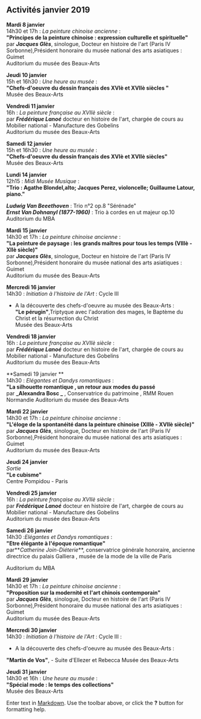 ## Activités janvier 2019  

**Mardi 8 janvier**  
14h30 et 17h : _La peinture chinoise ancienne_ :  
**"Principes de la peinture chinoise : expression culturelle et spirituelle"**  
par **_Jacques Glès_**, sinologue, Docteur en histoire de l'art (Paris IV Sorbonne),Président honoraire du musée national des arts asiatiques : Guimet  
Auditorium du musée des Beaux-Arts

 **Jeudi 10 janvier**  
15h et 16h30 : _Une heure au musée_ :  
**"Chefs-d'oeuvre du dessin français des XVIè et XVIIè siècles "**  
Musée des Beaux-Arts   

**Vendredi 11 janvier**  
16h  : _La peinture française au XVIIè siècle_ :  
  par **_Frédérique Lanoé_** docteur en histoire de l'art, chargée de cours au Mobilier national - Manufacture des Gobelins  
Auditorium du musée des Beaux-Arts  

**Samedi 12 janvier**  
15h et 16h30 : _Une heure au musée_ :  
**"Chefs-d'oeuvre du dessin français des XVIè et XVIIè siècles"**  
Musée des Beaux-Arts   

**Lundi 14 janvier**  
12h15 : _Midi Musée Musique_ :  
**"Trio :  Agathe Blondel,alto; Jacques Perez, violoncelle; Guillaume Latour, piano."**  

**_Ludwig Van Beeethoven_** : Trio n°2 op.8 "Sérénade"  
**_Ernst Van Dohnanyl (1877-1960)_** : Trio à cordes en ut majeur op.10
Auditorium du MBA   

**Mardi 15 janvier**  
14h30 et 17h : _La peinture chinoise ancienne_ :  
**"La peinture de paysage : les grands maîtres pour tous les temps (VIIIè - XIIè siècle)"**  
par **_Jacques Glès_**, sinologue, Docteur en histoire de l'art (Paris IV Sorbonne),Président honoraire du musée national des arts asiatiques : Guimet  
Auditorium du musée des Beaux-Arts


**Mercredi 16 janvier**  
14h30  : _Initiation à l'histoire de l'Art_ : Cycle III   
- A la découverte des chefs-d'oeuvre au musée des Beaux-Arts :  
**"Le pérugin"**,Triptyque avec l'adoration des mages, le Baptème du Christ et la résurrection du Christ  
Musée des Beaux-Arts  

**Vendredi 18 janvier**  
16h  : _La peinture française au XVIIè siècle_ :  
  par **_Frédérique Lanoé_** docteur en histoire de l'art, chargée de cours au Mobilier national - Manufacture des Gobelins  
Auditorium du musée des Beaux-Arts 



**Samedi 19 janvier **  
14h30  : _Elégantes et Dandys romantiques_ :  
**"La silhouette romantique , un retour aux modes du passé**  
par **_Alexandra Bosc _** , Conservatrice du patrimoine , RMM Rouen Normandie
Auditorium du musée des Beaux-Arts 

**Mardi 22 janvier**  
14h30 et 17h : _La peinture chinoise ancienne_ :  
**"L'éloge de la spontanéité dans la peinture chinoise (XIIIè - XVIIè siècle)"**  
par **_Jacques Glès_**, sinologue, Docteur en histoire de l'art (Paris IV Sorbonne),Président honoraire du musée national des arts asiatiques : Guimet  
Auditorium du musée des Beaux-Arts  

**Jeudi 24 janvier**  
_Sortie_  
**"Le cubisme"**  
Centre Pompidou - Paris

**Vendredi 25 janvier**  
16h  : _La peinture française au XVIIè siècle_ :  
  par **_Frédérique Lanoé_** docteur en histoire de l'art, chargée de cours au Mobilier national - Manufacture des Gobelins  
Auditorium du musée des Beaux-Arts 


**Samedi 26 janvier**  
14h30 :_Elégantes et Dandys romantiques_ :   
**"Etre élégante à l'époque romantique"**  
par**_Catherine Join-Diéterie_**, conservatrice générale honoraire, ancienne directrice du palais Galliera , musée de la mode de la ville de Paris  

Auditorium du MBA



**Mardi 29 janvier**  
14h30 et 17h : _La peinture chinoise ancienne_ :  
**"Proposition sur la modernité et l'art chinois contemporain"**  
par **_Jacques Glès_**, sinologue, Docteur en histoire de l'art (Paris IV Sorbonne),Président honoraire du musée national des arts asiatiques : Guimet  
Auditorium du musée des Beaux-Arts


**Mercredi 30 janvier**  
14h30  : _Initiation à l'histoire de l'Art_ : Cycle III  :  
- A la découverte des chefs-d'oeuvre au musée des Beaux-Arts :  

**"Martin de Vos"**, - Suite d'Ellezer et Rebecca 
Musée des Beaux-Arts 
   

**Jeudi 31 janvier**  
14h30 et 16h : _Une heure au musée_ :  
**"Spécial mode : le temps des collections"**  
Musée des Beaux-Arts



  





 

  




 










 




Enter text in [Markdown](http://daringfireball.net/projects/markdown/). Use the toolbar above, or click the **?** button for formatting help.
